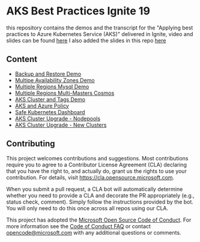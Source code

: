 # AKS Best Practices Ignite 19
this repository contains the demos and the transcript for the "Applying best practices to Azure Kubernetes Service (AKS)" delivered in Ignite, video and slides can be found [here](https://aka.ms/MicrosoftIgnite2019/BRK4006) I also added the slides in this repo [here](slides)



## Content
* [Backup and Restore Demo](backup_restore)
* [Multipe Availability Zones Demo](availability_zones)
* [Multiple Regions Mysql Demo](multi_region_mysql)
* [Multiple Regions Multi-Masters Cosmos](multi_region_cosmos)
* [AKS Cluster and Tags Demo](multi_region_mysql)
* [AKS and Azure Policy](multi_region_mysql)
* [Safe Kubernetes Dashboard](dashboard_demo)
* [AKS Cluster Upgrade - Nodepools](cluster_upgrade_node_pools)
* [AKS Cluster Upgrade - New Clusters](cluster_upgrades_blue_green)


## Contributing

This project welcomes contributions and suggestions.  Most contributions require you to agree to a
Contributor License Agreement (CLA) declaring that you have the right to, and actually do, grant us
the rights to use your contribution. For details, visit https://cla.opensource.microsoft.com.

When you submit a pull request, a CLA bot will automatically determine whether you need to provide
a CLA and decorate the PR appropriately (e.g., status check, comment). Simply follow the instructions
provided by the bot. You will only need to do this once across all repos using our CLA.

This project has adopted the [Microsoft Open Source Code of Conduct](https://opensource.microsoft.com/codeofconduct/).
For more information see the [Code of Conduct FAQ](https://opensource.microsoft.com/codeofconduct/faq/) or
contact [opencode@microsoft.com](mailto:opencode@microsoft.com) with any additional questions or comments.
